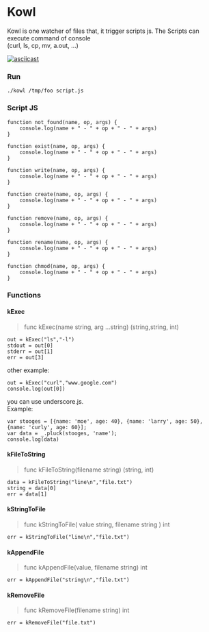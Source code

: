 # Kowl
Kowl is one watcher of files that, it trigger scripts js.  The Scripts can execute command of console  
(curl, ls, cp, mv, a.out, ...)

[![asciicast](https://asciinema.org/a/mju1Elcqn9O3cFVxklPQp55Tf.svg)](https://asciinema.org/a/mju1Elcqn9O3cFVxklPQp55Tf)


### Run
```
./kowl /tmp/foo script.js
```

### Script JS
```
function not_found(name, op, args) {
    console.log(name + " - " + op + " - " + args)
}

function exist(name, op, args) {
    console.log(name + " - " + op + " - " + args)
}

function write(name, op, args) {
    console.log(name + " - " + op + " - " + args)
}

function create(name, op, args) {
    console.log(name + " - " + op + " - " + args)
}

function remove(name, op, args) {
    console.log(name + " - " + op + " - " + args)
}

function rename(name, op, args) {
    console.log(name + " - " + op + " - " + args)
}

function chmod(name, op, args) {
    console.log(name + " - " + op + " - " + args)
}
```

### Functions

#### kExec

> func  kExec(name string, arg ...string) (string,string, int)

```
out = kExec("ls","-l")
stdout = out[0]  
stderr = out[1]
err = out[3] 
```

other example:
```
out = kExec("curl","www.google.com")
console.log(out[0])
```


you can use  underscore.js.  
Example:
```
var stooges = [{name: 'moe', age: 40}, {name: 'larry', age: 50}, {name: 'curly', age: 60}];
var data = _.pluck(stooges, 'name');
console.log(data)
```


#### kFileToString
> func kFileToString(filename string) (string, int)  
```
data = kFileToString("line\n","file.txt")
string = data[0]
err = data[1]
```

#### kStringToFile 
> func kStringToFile( value string, filename string ) int   
```
err = kStringToFile("line\n","file.txt")
```

#### kAppendFile
> func kAppendFile(value, filename string) int  
```
err = kAppendFile("string\n","file.txt") 
```

#### kRemoveFile
> func kRemoveFile(filename string) int  
```
err = kRemoveFile("file.txt")

```




